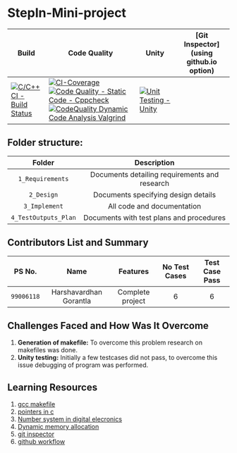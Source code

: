 # StepIn-Mini-project

Build | Code Quality | Unity | [Git Inspector](using github.io option)
------|----------|-------|--------------
[![C/C++ CI - Build Status](https://github.com/HarshavardhanGorantla8008/stepin_cricketscoresheet/actions/workflows/c%20Cl.yml/badge.svg)](https://github.com/HarshavardhanGorantla8008/stepin_cricketscoresheet/actions/workflows/c%20Cl.yml)| [![CI-Coverage](https://github.com/HarshavardhanGorantla8008/stepin_cricketscoresheet/actions/workflows/gcov.yml/badge.svg)](https://github.com/HarshavardhanGorantla8008/stepin_cricketscoresheet/actions/workflows/gcov.yml) [![Code Quality - Static Code - Cppcheck](https://github.com/HarshavardhanGorantla8008/stepin_cricketscoresheet/actions/workflows/cppcheck.yml/badge.svg)](https://github.com/HarshavardhanGorantla8008/stepin_cricketscoresheet/actions/workflows/cppcheck.yml) [![CodeQuality Dynamic Code Analysis Valgrind](https://github.com/HarshavardhanGorantla8008/stepin_cricketscoresheet/actions/workflows/code%20q%20dynamic.yml/badge.svg)](https://github.com/HarshavardhanGorantla8008/stepin_cricketscoresheet/actions/workflows/code%20q%20dynamic.yml)|[![Unit Testing - Unity](https://github.com/HarshavardhanGorantla8008/stepin_cricketscoresheet/actions/workflows/unity.yml/badge.svg)](https://github.com/HarshavardhanGorantla8008/stepin_cricketscoresheet/actions/workflows/unity.yml)

## Folder structure:

| Folder | Description |
| :---: | :---: |
| `1_Requirements` | Documents detailing requirements and research |
| `2_Design` | Documents specifying design details |
| `3_Implement` | All code and documentation |
| `4_TestOutputs_Plan` | Documents with test plans and procedures |

## Contributors List and Summary

|PS No. |  Name   |    Features    |No Test Cases|Test Case Pass|
|:---:|:---:|:---:|:---:|:---:|
|`99006118` | Harshavardhan Gorantla  | Complete project   | 6   | 6     |
    

## Challenges Faced and How Was It Overcome

1. **Generation of makefile:** To overcome this problem research on makefiles was done.
2. **Unity testing:** Initially a few testcases did not pass, to overcome this issue debugging of program was performed.

## Learning Resources
1. [gcc makefile](https://www3.ntu.edu.sg/home/ehchua/programming/cpp/gcc_make.html#zz-2.1)
2. [pointers in c](https://www.freecodecamp.org/news/pointers-in-c-are-not-as-difficult-as-you-think/)
3. [Number system in digital elecronics](https://learnabout-electronics.org/Digital/dig11.php)
4. [Dynamic memory allocation](https://www.programiz.com/c-programming/c-dynamic-memory-allocation)
5. [git inspector](https://github.com/ejwa/gitinspector.git)
6. [github workflow](https://docs.github.com/en/actions/learn-github-action)
